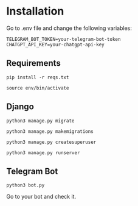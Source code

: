# Installation

Go to .env file and change the following variables:

```
TELEGRAM_BOT_TOKEN=your-telegram-bot-token
CHATGPT_API_KEY=your-chatgpt-api-key
```

## Requirements


```
pip install -r reqs.txt
```

```
source env/bin/activate
```

## Django
```
python3 manage.py migrate
```

```
python3 manage.py makemigrations
```

```
python3 manage.py createsuperuser
```

```
python3 manage.py runserver
```

## Telegram Bot

```
python3 bot.py
```

Go to your bot and check it.